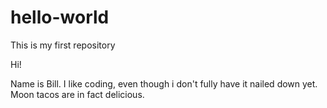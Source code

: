 # hello-world
This is my first repository

Hi!

Name is Bill. I like coding, even though i don't fully have it nailed down yet. Moon tacos are in fact delicious.
